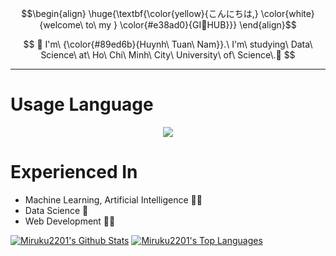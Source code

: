 $$\begin{align}
\huge{\textbf{\color{yellow}{こんにちは,} \color{white}{welcome\ to\ my } \color{#e38ad0}{GI🐥HUB}}}
\end{align}$$

$$
🎄 I'm\ {\color{#89ed6b}{Huynh\ Tuan\ Nam}}.\ I'm\ studying\ Data\ Science\ at\ Ho\ Chi\ Minh\ City\ University\ of\ Science\.🎄
$$

---

# Usage Language 

<p align="center">
  <a href="https://skillicons.dev">
    <img src="https://skillicons.dev/icons?i=python,cpp,js,html,css,react" />
  </a>
</p>

# Experienced In
+ Machine Learning, Artificial Intelligence 🤖🐍
+ Data Science 🔭
+ Web Development 🧑‍💻

<a href="https://github.com/Miruku2201/github-readme-stats"><img alt="Miruku2201's Github Stats" src="https://github-readme-stats.vercel.app/api?username=Miruku2201&show_icons=true&theme=react&hide_border=true&bg_color=0D1117" /></a>
  <a href="https://github.com/Miruku2201/github-readme-stats"><img alt="Miruku2201's Top Languages" src="https://github-readme-stats.vercel.app/api/top-langs/?username=Miruku2201&layout=compact&theme=react&hide_border=true&bg_color=0D1117" alt="Miruku2201" /></a>

